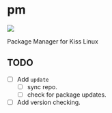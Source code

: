 # pm

<a href="https://travis-ci.org/kisslinuxx/pm"><img src="https://travis-ci.org/kisslinuxx/pm.svg?branch=master"></a>

Package Manager for Kiss Linux


## TODO

- [ ] Add `update`
    - [ ] sync repo.
    - [ ] check for package updates.
- [ ] Add version checking.
